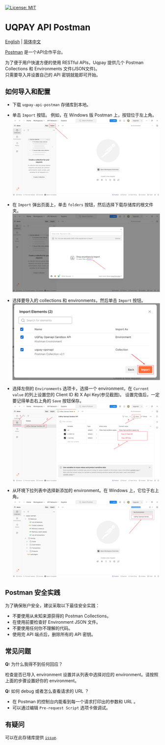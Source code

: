 [![License: MIT](https://img.shields.io/badge/License-MIT-yellow.svg)](https://opensource.org/licenses/MIT)

# UQPAY API Postman

[English](README.md) | [简体中文](README_Zh.md)

[Postman](https://www.postman.com) 是一个API合作平台。

为了便于用户快速方便的使用 RESTful APIs，Uqpay 提供几个 Postman Collections 和 Environments 文件(JSON文件)。<br/>
只需要导入并设置自己的 API 密钥就能即可开始。


## 如何导入和配置
- 下载 `uqpay-api-postman` 存储库到本地。

- 单击 `Import` 按钮。 例如，在 Windows 版 Postman 上，按钮位于左上角。
  <img src="assets/1.png" alt="Windows 版 Postman 的屏幕截图，左上角指出了 'Import' 按钮。"/>

- 在 `Import` 弹出页面上，单击 `folders` 按钮，然后选择下载存储库的根文件夹。
  <img src="assets/2.png" alt="Windows 版 Postman 的屏幕截图，显示了导入屏幕。"/>

- 选择要导入的 collections 和 environments，然后单击 `Import` 按钮。
  <img src="assets/3.png" alt="Windows 版 Postman 的屏幕截图，显示选择文件夹后的导入屏幕。"/>

- 选择左侧的 `Environments` 选项卡，选择一个 environment，在 `Current value` 的列上设置您的 Client ID 和 X Api Key(参见截图)。
  设置完值后，一定要记得单击右上角的 `Save` 按钮保存。
  <img src="assets/4.png" alt="Windows 版 Postman 的屏幕截图，显示用户在哪里填写API密钥。"/>

- 从环境下拉列表中选择新添加的 environment。在 Windows 上，它位于右上角。
  <img src="assets/5.png" alt="Windows 版 Postman 的屏幕截图，显示如何在下拉列表中选择导入的 environment。"/>


## Postman 安全实践
为了确保账户安全，建议采取以下最佳安全实践：

- 不要使用从未知来源获得的 Postman Collections。
- 在使用前要检查好 Environment JSON 文件。
- 不要使用任何你不理解的代码。
- 使用完 API 端点后，删除所有的 API 密钥。


## 常见问题
**Q:** 为什么我得不到任何回应？

检查是否已导入 environment 设置并从列表中选择对应的 environment。请按照上面的步骤设置好你的 environment。

**Q:** 如何 debug 或者怎么查看请求的 URL ？

- 在 Postman 的控制台内能看到每一个请求打印出的参数和 URL 。
- 可以通过编辑 `Pre-request Script` 选项卡做调试。


## 有疑问
可以在此存储库提供 [`issue`](https://github.com/uqpay/uqpay-api-postman/issues).
